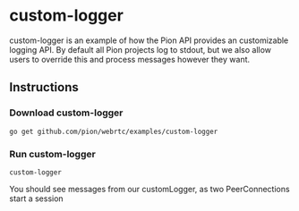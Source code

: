 # custom-logger
custom-logger is an example of how the Pion API provides an customizable
logging API. By default all Pion projects log to stdout, but we also allow
users to override this and process messages however they want.

## Instructions
### Download custom-logger
```
go get github.com/pion/webrtc/examples/custom-logger
```

### Run custom-logger
`custom-logger`


You should see messages from our customLogger, as two PeerConnections start a session

